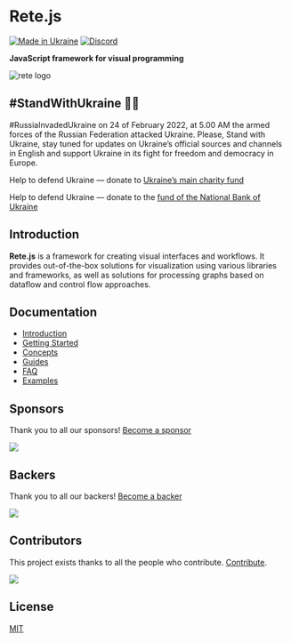 Rete.js
====
[![Made in Ukraine](https://img.shields.io/badge/made_in-ukraine-ffd700.svg?labelColor=0057b7)](https://stand-with-ukraine.pp.ua)
[![Discord](https://img.shields.io/discord/1081223198055604244?color=%237289da&label=Discord)](https://discord.gg/cxSFkPZdsV)

**JavaScript framework for visual programming**

![rete logo](https://raw.githubusercontent.com/retejs/rete/assets/preview.svg)

#StandWithUkraine 💙💛
----

#RussiaInvadedUkraine on 24 of February 2022, at 5.00 AM the armed forces of the Russian Federation  attacked Ukraine. Please, Stand with Ukraine, stay tuned for updates on Ukraine’s official sources and channels in English and support Ukraine in its fight for freedom and democracy in Europe.

Help to defend Ukraine — donate to [Ukraine’s main charity fund](https://savelife.in.ua/en/donate/)

Help to defend Ukraine — donate to the [fund of the National Bank of Ukraine](https://ukraine.ua/news/donate-to-the-nbu-fund/)


Introduction
----

**Rete.js** is a framework for creating visual interfaces and workflows. It provides out-of-the-box solutions for visualization using various libraries and frameworks, as well as solutions for processing graphs based on dataflow and control flow approaches.

Documentation
----

- [Introduction](https://retejs.org/docs)
- [Getting Started](https://retejs.org/docs/getting-started)
- [Concepts](https://retejs.org/docs/concepts/plugin-system)
- [Guides](https://retejs.org/docs/guides/basic)
- [FAQ](https://retejs.org/docs/faq)
- [Examples](https://retejs.org/examples)

## Sponsors

Thank you to all our sponsors! [Become a sponsor](https://opencollective.com/rete#sponsor)

<a href="https://opencollective.com/rete#sponsors" target="_blank"><img src="https://opencollective.com/rete/sponsors.svg?width=890"></a>

## Backers

Thank you to all our backers! [Become a backer](https://opencollective.com/rete#backer)

<a href="https://opencollective.com/rete#backers" target="_blank"><img src="https://opencollective.com/rete/backers.svg?width=890"></a>


## Contributors

This project exists thanks to all the people who contribute. [Contribute](https://retejs.org/docs/contribution).

<a href="https://github.com/retejs/rete/graphs/contributors"><img src="https://opencollective.com/rete/contributors.svg?width=890" /></a>

## License

[MIT](https://github.com/retejs/rete/blob/master/LICENSE)
